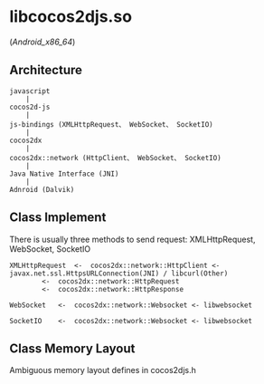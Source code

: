 # libcocos2djs.so 

(_Android_x86_64_)

## Architecture
```
javascript
	|
cocos2d-js
	|
js-bindings (XMLHttpRequest、 WebSocket、 SocketIO)
	|
cocos2dx
	|
cocos2dx::network (HttpClient、 WebSocket、 SocketIO)  
	|
Java Native Interface (JNI)
	|
Adnroid (Dalvik)
```

## Class Implement

There is usually three methods to send request: XMLHttpRequest, WebSocket, SocketIO

```
XMLHttpRequest  <-  cocos2dx::network::HttpClient <- javax.net.ssl.HttpsURLConnection(JNI) / libcurl(Other)
		<-  cocos2dx::network::HttpRequest 
		<-  cocos2dx::network::HttpResponse

WebSocket	<-  cocos2dx::network::Websocket <- libwebsocket

SocketIO	<-  cocos2dx::network::Websocket <- libwebsocket
```

## Class Memory Layout
Ambiguous memory layout defines in cocos2djs.h 
